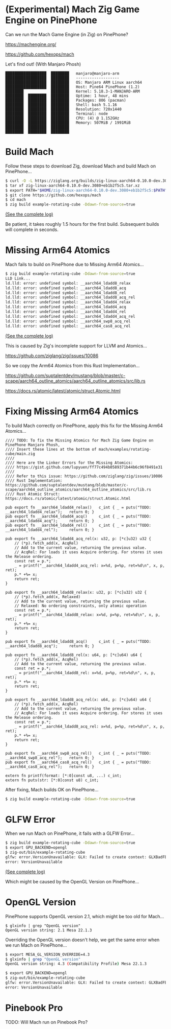 # (Experimental) Mach Zig Game Engine on PinePhone

Can we run the Mach Game Engine (in Zig) on PinePhone?

https://machengine.org/

https://github.com/hexops/mach

Let's find out! (With Manjaro Phosh)

```text
██████████████████  ████████   manjaro@manjaro-arm 
██████████████████  ████████   ------------------- 
██████████████████  ████████   OS: Manjaro ARM Linux aarch64 
██████████████████  ████████   Host: Pine64 PinePhone (1.2) 
████████            ████████   Kernel: 5.18.3-1-MANJARO-ARM 
████████  ████████  ████████   Uptime: 1 hour, 48 mins 
████████  ████████  ████████   Packages: 806 (pacman) 
████████  ████████  ████████   Shell: bash 5.1.16 
████████  ████████  ████████   Resolution: 720x1440 
████████  ████████  ████████   Terminal: node 
████████  ████████  ████████   CPU: (4) @ 1.152GHz 
████████  ████████  ████████   Memory: 507MiB / 1991MiB 
████████  ████████  ████████
████████  ████████  ████████       
```

# Build Mach

Follow these steps to download Zig, download Mach and build Mach on PinePhone...

```bash
$ curl -O -L https://ziglang.org/builds/zig-linux-aarch64-0.10.0-dev.3080+eb1b2f5c5.tar.xz
$ tar xf zig-linux-aarch64-0.10.0-dev.3080+eb1b2f5c5.tar.xz
$ export PATH="$HOME/zig-linux-aarch64-0.10.0-dev.3080+eb1b2f5c5:$PATH"
$ git clone https://github.com/hexops/mach
$ cd mach
$ zig build example-rotating-cube -Ddawn-from-source=true
```

[(See the complete log)](https://gist.github.com/lupyuen/ff77c494b0589371b44b6c96f8491e31)

Be patient, it takes roughly 1.5 hours for the first build. Subsequent builds will complete in seconds.

# Missing Arm64 Atomics

Mach fails to build on PinePhone due to Missing Arm64 Atomics...

```bash
$ zig build example-rotating-cube -Ddawn-from-source=true
LLD Link... 
ld.lld: error: undefined symbol: __aarch64_ldadd8_relax
ld.lld: error: undefined symbol: __aarch64_ldadd8_acq
ld.lld: error: undefined symbol: __aarch64_ldadd8_rel
ld.lld: error: undefined symbol: __aarch64_ldadd8_acq_rel
ld.lld: error: undefined symbol: __aarch64_ldadd4_relax
ld.lld: error: undefined symbol: __aarch64_ldadd4_acq
ld.lld: error: undefined symbol: __aarch64_ldadd4_rel
ld.lld: error: undefined symbol: __aarch64_ldadd4_acq_rel
ld.lld: error: undefined symbol: __aarch64_swp8_acq_rel
ld.lld: error: undefined symbol: __aarch64_cas8_acq_rel
```

[(See the complete log)](https://gist.github.com/lupyuen/ff77c494b0589371b44b6c96f8491e31)

This is caused by Zig's incomplete support for LLVM and Atomics...

https://github.com/ziglang/zig/issues/10086

So we copy the Arm64 Atomics from this Rust Implementation...

https://github.com/suptalentdev/mustang/blob/master/c-scape/aarch64_outline_atomics/aarch64_outline_atomics/src/lib.rs

https://docs.rs/atomic/latest/atomic/struct.Atomic.html

# Fixing Missing Arm64 Atomics

To build Mach correctly on PinePhone, apply this fix for the Missing Arm64 Atomics...

```zig
//// TODO: To fix the Missing Atomics for Mach Zig Game Engine on PinePhone Manjaro Phosh,
//// Insert these lines at the bottom of mach/examples/rotating-cube/main.zig
////
//// Here are the Linker Errors for the Missing Atomics: 
//// https://gist.github.com/lupyuen/ff77c494b0589371b44b6c96f8491e31
////
//// Refer to this issue: https://github.com/ziglang/zig/issues/10086
//// Rust Implementation: https://github.com/suptalentdev/mustang/blob/master/c-scape/aarch64_outline_atomics/aarch64_outline_atomics/src/lib.rs
//// Rust Atomic Struct: https://docs.rs/atomic/latest/atomic/struct.Atomic.html

pub export fn __aarch64_ldadd4_relax()   c_int { _ = puts("TODO: __aarch64_ldadd4_relax");   return 0; }
pub export fn __aarch64_ldadd4_acq()     c_int { _ = puts("TODO: __aarch64_ldadd4_acq");     return 0; }
pub export fn __aarch64_ldadd4_rel()     c_int { _ = puts("TODO: __aarch64_ldadd4_rel");     return 0; }

pub export fn __aarch64_ldadd4_acq_rel(x: u32, p: [*c]u32) u32 { 
    // (*p).fetch_add(x, AcqRel)
    // Add to the current value, returning the previous value.
    // AcqRel: For loads it uses Acquire ordering. For stores it uses the Release ordering.
    const ret = p.*;
    _ = printf("__aarch64_ldadd4_acq_rel: x=%d, p=%p, ret=%d\n", x, p, ret);
    p.* +%= x;
    return ret; 
}

pub export fn __aarch64_ldadd8_relax(x: u32, p: [*c]u32) u32 { 
    // (*p).fetch_add(x, Relaxed)
    // Add to the current value, returning the previous value.
    // Relaxed: No ordering constraints, only atomic operation
    const ret = p.*;
    _ = printf("__aarch64_ldadd8_relax: x=%d, p=%p, ret=%d\n", x, p, ret);
    p.* +%= x;
    return ret; 
}

pub export fn __aarch64_ldadd8_acq()     c_int { _ = puts("TODO: __aarch64_ldadd8_acq");     return 0; }

pub export fn __aarch64_ldadd8_rel(x: u64, p: [*c]u64) u64 {
    // (*p).fetch_add(x, AcqRel)
    // Add to the current value, returning the previous value.
    const ret = p.*;
    _ = printf("__aarch64_ldadd8_rel: x=%d, p=%p, ret=%d\n", x, p, ret);
    p.* +%= x;
    return ret; 
}

pub export fn __aarch64_ldadd8_acq_rel(x: u64, p: [*c]u64) u64 {
    // (*p).fetch_add(x, AcqRel)
    // Add to the current value, returning the previous value.
    // AcqRel: For loads it uses Acquire ordering. For stores it uses the Release ordering.
    const ret = p.*;
    _ = printf("__aarch64_ldadd8_acq_rel: x=%d, p=%p, ret=%d\n", x, p, ret);
    p.* +%= x;
    return ret; 
}

pub export fn __aarch64_swp8_acq_rel()   c_int { _ = puts("TODO: __aarch64_swp8_acq_rel");   return 0; }
pub export fn __aarch64_cas8_acq_rel()   c_int { _ = puts("TODO: __aarch64_cas8_acq_rel");   return 0; }

extern fn printf(format: [*:0]const u8, ...) c_int;
extern fn puts(str: [*:0]const u8) c_int;
```

After fixing, Mach builds OK on PinePhone...

```bash
$ zig build example-rotating-cube -Ddawn-from-source=true
```

# GLFW Error

When we run Mach on PinePhone, it fails with a GLFW Error...

```bash
$ zig build example-rotating-cube -Ddawn-from-source=true
$ export GPU_BACKEND=opengl
$ zig-out/bin/example-rotating-cube
glfw: error.VersionUnavailable: GLX: Failed to create context: GLXBadFBConfig
error: VersionUnavailable
```

[(See complete log)](https://gist.github.com/lupyuen/700efb3b25463bc042ce9e23169efb18)

Which might be caused by the OpenGL Version on PinePhone...

# OpenGL Version

PinePhone supports OpenGL version 2.1, which might be too old for Mach...

```text
$ glxinfo | grep "OpenGL version"
OpenGL version string: 2.1 Mesa 22.1.3
```

Overriding the OpenGL version doesn't help, we get the same error when we run Mach on PinePhone...

```bash
$ export MESA_GL_VERSION_OVERRIDE=4.3
$ glxinfo | grep "OpenGL version"
OpenGL version string: 4.3 (Compatibility Profile) Mesa 22.1.3

$ export GPU_BACKEND=opengl
$ zig-out/bin/example-rotating-cube
glfw: error.VersionUnavailable: GLX: Failed to create context: GLXBadFBConfig
error: VersionUnavailable
```

# Pinebook Pro

TODO: Will Mach run on Pinebook Pro?
